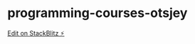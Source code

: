# programming-courses-otsjey

[Edit on StackBlitz ⚡️](https://stackblitz.com/edit/programming-courses-otsjey)